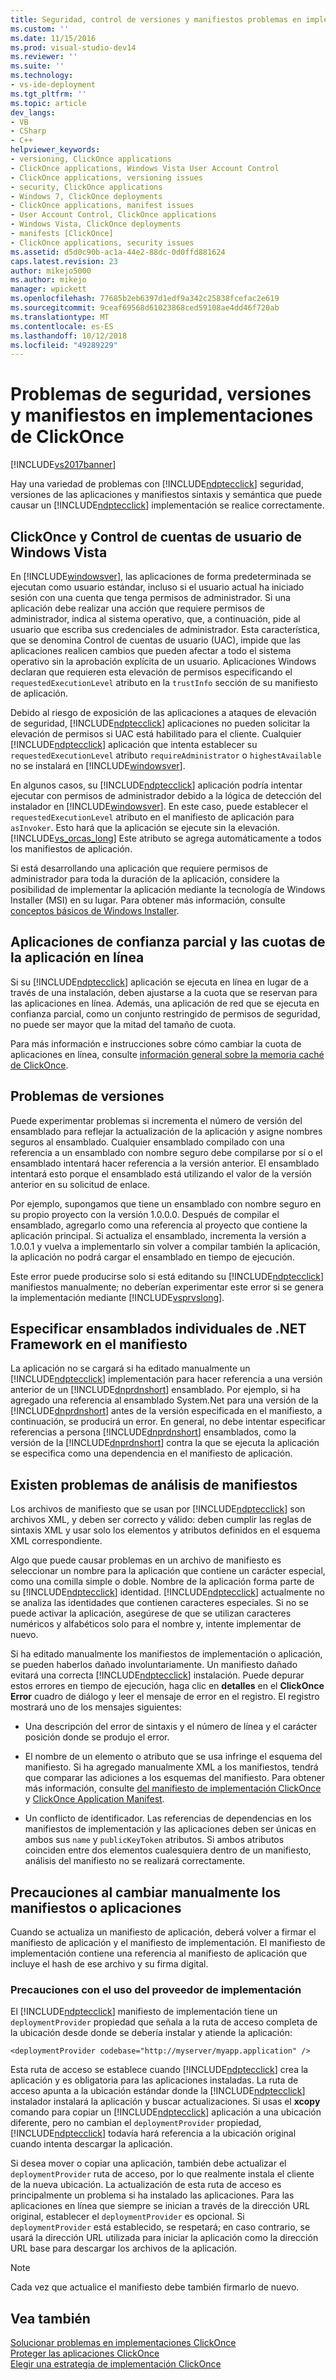```yaml
---
title: Seguridad, control de versiones y manifiestos problemas en implementaciones ClickOnce | Microsoft Docs
ms.custom: ''
ms.date: 11/15/2016
ms.prod: visual-studio-dev14
ms.reviewer: ''
ms.suite: ''
ms.technology:
- vs-ide-deployment
ms.tgt_pltfrm: ''
ms.topic: article
dev_langs:
- VB
- CSharp
- C++
helpviewer_keywords:
- versioning, ClickOnce applications
- ClickOnce applications, Windows Vista User Account Control
- ClickOnce applications, versioning issues
- security, ClickOnce applications
- Windows 7, ClickOnce deployments
- ClickOnce applications, manifest issues
- User Account Control, ClickOnce applications
- Windows Vista, ClickOnce deployments
- manifests [ClickOnce]
- ClickOnce applications, security issues
ms.assetid: d5d0c90b-ac1a-44e2-88dc-0d0ffd881624
caps.latest.revision: 23
author: mikejo5000
ms.author: mikejo
manager: wpickett
ms.openlocfilehash: 77685b2eb6397d1edf9a342c25838fcefac2e619
ms.sourcegitcommit: 9ceaf69568d61023868ced59108ae4dd46f720ab
ms.translationtype: MT
ms.contentlocale: es-ES
ms.lasthandoff: 10/12/2018
ms.locfileid: "49289229"
---
```

# <a name="security-versioning-and-manifest-issues-in-clickonce-deployments"></a>Problemas de seguridad, versiones y manifiestos en implementaciones de ClickOnce
[!INCLUDE[vs2017banner](../includes/vs2017banner.md)]

Hay una variedad de problemas con [!INCLUDE[ndptecclick](../includes/ndptecclick-md.md)] seguridad, versiones de las aplicaciones y manifiestos sintaxis y semántica que puede causar un [!INCLUDE[ndptecclick](../includes/ndptecclick-md.md)] implementación se realice correctamente.  
  
## <a name="clickonce-and-windows-vista-user-account-control"></a>ClickOnce y Control de cuentas de usuario de Windows Vista  
 En [!INCLUDE[windowsver](../includes/windowsver-md.md)], las aplicaciones de forma predeterminada se ejecutan como usuario estándar, incluso si el usuario actual ha iniciado sesión con una cuenta que tenga permisos de administrador. Si una aplicación debe realizar una acción que requiere permisos de administrador, indica al sistema operativo, que, a continuación, pide al usuario que escriba sus credenciales de administrador. Esta característica, que se denomina Control de cuentas de usuario (UAC), impide que las aplicaciones realicen cambios que pueden afectar a todo el sistema operativo sin la aprobación explícita de un usuario. Aplicaciones Windows declaran que requieren esta elevación de permisos especificando el `requestedExecutionLevel` atributo en la `trustInfo` sección de su manifiesto de aplicación.  
  
 Debido al riesgo de exposición de las aplicaciones a ataques de elevación de seguridad, [!INCLUDE[ndptecclick](../includes/ndptecclick-md.md)] aplicaciones no pueden solicitar la elevación de permisos si UAC está habilitado para el cliente. Cualquier [!INCLUDE[ndptecclick](../includes/ndptecclick-md.md)] aplicación que intenta establecer su `requestedExecutionLevel` atributo `requireAdministrator` o `highestAvailable` no se instalará en [!INCLUDE[windowsver](../includes/windowsver-md.md)].  
  
 En algunos casos, su [!INCLUDE[ndptecclick](../includes/ndptecclick-md.md)] aplicación podría intentar ejecutar con permisos de administrador debido a la lógica de detección del instalador en [!INCLUDE[windowsver](../includes/windowsver-md.md)]. En este caso, puede establecer el `requestedExecutionLevel` atributo en el manifiesto de aplicación para `asInvoker`. Esto hará que la aplicación se ejecute sin la elevación. [!INCLUDE[vs_orcas_long](../includes/vs-orcas-long-md.md)] Este atributo se agrega automáticamente a todos los manifiestos de aplicación.  
  
 Si está desarrollando una aplicación que requiere permisos de administrador para toda la duración de la aplicación, considere la posibilidad de implementar la aplicación mediante la tecnología de Windows Installer (MSI) en su lugar. Para obtener más información, consulte [conceptos básicos de Windows Installer](../extensibility/internals/windows-installer-basics.md).  
  
## <a name="online-application-quotas-and-partial-trust-applications"></a>Aplicaciones de confianza parcial y las cuotas de la aplicación en línea  
 Si su [!INCLUDE[ndptecclick](../includes/ndptecclick-md.md)] aplicación se ejecuta en línea en lugar de a través de una instalación, deben ajustarse a la cuota que se reservan para las aplicaciones en línea. Además, una aplicación de red que se ejecuta en confianza parcial, como un conjunto restringido de permisos de seguridad, no puede ser mayor que la mitad del tamaño de cuota.  
  
 Para más información e instrucciones sobre cómo cambiar la cuota de aplicaciones en línea, consulte [información general sobre la memoria caché de ClickOnce](../deployment/clickonce-cache-overview.md).  
  
## <a name="versioning-issues"></a>Problemas de versiones  
 Puede experimentar problemas si incrementa el número de versión del ensamblado para reflejar la actualización de la aplicación y asigne nombres seguros al ensamblado. Cualquier ensamblado compilado con una referencia a un ensamblado con nombre seguro debe compilarse por sí o el ensamblado intentará hacer referencia a la versión anterior. El ensamblado intentará esto porque el ensamblado está utilizando el valor de la versión anterior en su solicitud de enlace.  
  
 Por ejemplo, supongamos que tiene un ensamblado con nombre seguro en su propio proyecto con la versión 1.0.0.0. Después de compilar el ensamblado, agregarlo como una referencia al proyecto que contiene la aplicación principal. Si actualiza el ensamblado, incrementa la versión a 1.0.0.1 y vuelva a implementarlo sin volver a compilar también la aplicación, la aplicación no podrá cargar el ensamblado en tiempo de ejecución.  
  
 Este error puede producirse solo si está editando su [!INCLUDE[ndptecclick](../includes/ndptecclick-md.md)] manifiestos manualmente; no deberían experimentar este error si se genera la implementación mediante [!INCLUDE[vsprvslong](../includes/vsprvslong-md.md)].  
  
## <a name="specifying-individual-net-framework-assemblies-in-the-manifest"></a>Especificar ensamblados individuales de .NET Framework en el manifiesto  
 La aplicación no se cargará si ha editado manualmente un [!INCLUDE[ndptecclick](../includes/ndptecclick-md.md)] implementación para hacer referencia a una versión anterior de un [!INCLUDE[dnprdnshort](../includes/dnprdnshort-md.md)] ensamblado. Por ejemplo, si ha agregado una referencia al ensamblado System.Net para una versión de la [!INCLUDE[dnprdnshort](../includes/dnprdnshort-md.md)] antes de la versión especificada en el manifiesto, a continuación, se producirá un error. En general, no debe intentar especificar referencias a persona [!INCLUDE[dnprdnshort](../includes/dnprdnshort-md.md)] ensamblados, como la versión de la [!INCLUDE[dnprdnshort](../includes/dnprdnshort-md.md)] contra la que se ejecuta la aplicación se especifica como una dependencia en el manifiesto de aplicación.  
  
## <a name="manifest-parsing-issues"></a>Existen problemas de análisis de manifiestos  
 Los archivos de manifiesto que se usan por [!INCLUDE[ndptecclick](../includes/ndptecclick-md.md)] son archivos XML, y deben ser correcto y válido: deben cumplir las reglas de sintaxis XML y usar solo los elementos y atributos definidos en el esquema XML correspondiente.  
  
 Algo que puede causar problemas en un archivo de manifiesto es seleccionar un nombre para la aplicación que contiene un carácter especial, como una comilla simple o doble. Nombre de la aplicación forma parte de su [!INCLUDE[ndptecclick](../includes/ndptecclick-md.md)] identidad. [!INCLUDE[ndptecclick](../includes/ndptecclick-md.md)] actualmente no se analiza las identidades que contienen caracteres especiales. Si no se puede activar la aplicación, asegúrese de que se utilizan caracteres numéricos y alfabéticos solo para el nombre y, intente implementar de nuevo.  
  
 Si ha editado manualmente los manifiestos de implementación o aplicación, se pueden haberlos dañado involuntariamente. Un manifiesto dañado evitará una correcta [!INCLUDE[ndptecclick](../includes/ndptecclick-md.md)] instalación. Puede depurar estos errores en tiempo de ejecución, haga clic en **detalles** en el **ClickOnce Error** cuadro de diálogo y leer el mensaje de error en el registro. El registro mostrará uno de los mensajes siguientes:  
  
-   Una descripción del error de sintaxis y el número de línea y el carácter posición donde se produjo el error.  
  
-   El nombre de un elemento o atributo que se usa infringe el esquema del manifiesto. Si ha agregado manualmente XML a los manifiestos, tendrá que comparar las adiciones a los esquemas del manifiesto. Para obtener más información, consulte [del manifiesto de implementación ClickOnce](../deployment/clickonce-deployment-manifest.md) y [ClickOnce Application Manifest](../deployment/clickonce-application-manifest.md).  
  
-   Un conflicto de identificador. Las referencias de dependencias en los manifiestos de implementación y las aplicaciones deben ser únicas en ambos sus `name` y `publicKeyToken` atributos. Si ambos atributos coinciden entre dos elementos cualesquiera dentro de un manifiesto, análisis del manifiesto no se realizará correctamente.  
  
## <a name="precautions-when-manually-changing-manifests-or-applications"></a>Precauciones al cambiar manualmente los manifiestos o aplicaciones  
 Cuando se actualiza un manifiesto de aplicación, deberá volver a firmar el manifiesto de aplicación y el manifiesto de implementación. El manifiesto de implementación contiene una referencia al manifiesto de aplicación que incluye el hash de ese archivo y su firma digital.  
  
### <a name="precautions-with-deployment-provider-usage"></a>Precauciones con el uso del proveedor de implementación  
 El [!INCLUDE[ndptecclick](../includes/ndptecclick-md.md)] manifiesto de implementación tiene un `deploymentProvider` propiedad que señala a la ruta de acceso completa de la ubicación desde donde se debería instalar y atiende la aplicación:  
  
```  
<deploymentProvider codebase="http://myserver/myapp.application" />  
```  
  
 Esta ruta de acceso se establece cuando [!INCLUDE[ndptecclick](../includes/ndptecclick-md.md)] crea la aplicación y es obligatoria para las aplicaciones instaladas. La ruta de acceso apunta a la ubicación estándar donde la [!INCLUDE[ndptecclick](../includes/ndptecclick-md.md)] instalador instalará la aplicación y buscar actualizaciones. Si usas el **xcopy** comando para copiar un [!INCLUDE[ndptecclick](../includes/ndptecclick-md.md)] aplicación a una ubicación diferente, pero no cambian el `deploymentProvider` propiedad, [!INCLUDE[ndptecclick](../includes/ndptecclick-md.md)] todavía hará referencia a la ubicación original cuando intenta descargar la aplicación.  
  
 Si desea mover o copiar una aplicación, también debe actualizar el `deploymentProvider` ruta de acceso, por lo que realmente instala el cliente de la nueva ubicación. La actualización de esta ruta de acceso es principalmente un problema si ha instalado las aplicaciones. Para las aplicaciones en línea que siempre se inician a través de la dirección URL original, establecer el `deploymentProvider` es opcional. Si `deploymentProvider` está establecido, se respetará; en caso contrario, se usará la dirección URL utilizada para iniciar la aplicación como la dirección URL base para descargar los archivos de la aplicación.  
  
> [!NOTE]
>  Cada vez que actualice el manifiesto debe también firmarlo de nuevo.  
  
## <a name="see-also"></a>Vea también  
 [Solucionar problemas en implementaciones ClickOnce](../deployment/troubleshooting-clickonce-deployments.md)   
 [Proteger las aplicaciones ClickOnce](../deployment/securing-clickonce-applications.md)   
 [Elegir una estrategia de implementación ClickOnce](../deployment/choosing-a-clickonce-deployment-strategy.md)



